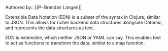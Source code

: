 Authored by:: [[P- Brendan Langen]]

Extensible Data Notation (EDN) is a subset of the syntax in Clojure, similar to JSON. This allows for richer backend data structures alongside Datomic, and represents the data structures as text. 

EDN is extensible, which neither JSON or YAML can say. This enables text to act as functions to transform the data, similar to a map function. 
